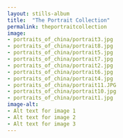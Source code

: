 ```yaml
---
layout: stills-album
title:  "The Portrait Collection"
permalink: theportraitcollection
image:
- portraits_of_china/portrait3.jpg
- portraits_of_china/portrait8.jpg
- portraits_of_china/portrait5.jpg
- portraits_of_china/portrait7.jpg
- portraits_of_china/portrait2.jpg
- portraits_of_china/portrait6.jpg
- portraits_of_china/portrait4.jpg
- portraits_of_china/portrait11.JPG
- portraits_of_china/portrait10.jpg
- portraits_of_china/portrait1.jpg
image-alt:
- Alt text for image 1
- Alt text for image 2
- Alt text for image 3
---
```



